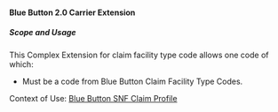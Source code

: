 #### Blue Button 2.0 Carrier Extension


##### Scope and Usage

This Complex Extension for claim facility type code allows one code of which:

* Must be a code from Blue Button Claim Facility Type Codes.

Context of Use: [Blue Button SNF Claim Profile]({{site.data.structuredefinitions.bluebutton-snf-claim.path}})
